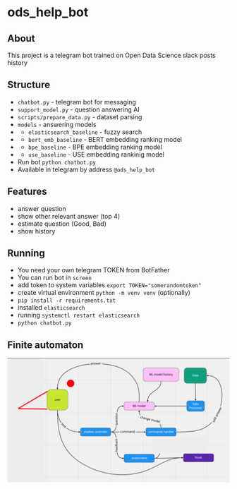 # ods_help_bot
## About
This project is a telegram bot trained on Open Data Science slack posts history
## Structure
- `chatbot.py` - telegram bot for messaging
- `support_model.py` - question answering AI
- `scripts/prepare_data.py` - dataset parsing
- `models` - answering models
- - `elasticsearch_baseline` - fuzzy search
- - `bert_emb_baseline` - BERT embedding ranking model
- - `bpe_baseline` - BPE embedding ranking model
- - `use_baseline` - USE embedding rankinig model
- Run bot `python chatbot.py`
- Available in telegram by address `@ods_help_bot`
## Features
- answer question
- show other relevant answer (top 4)
- estimate question (Good, Bad)
- show history
## Running
- You need your own telegram TOKEN from BotFather
- You can run bot in `screen`
- add token to system variables `export TOKEN="somerandomtoken"`
- create virtual environment `python -m venv venv` (optionally)
- `pip install -r requirements.txt`
- installed `elasticsearch` 
- running `systemctl restart elasticsearch`
- `python chatbot.py`
## Finite automaton
![](https://github.com/ods-pet-projects/ods_help_bot/blob/master/_chatbot_graph.png)
